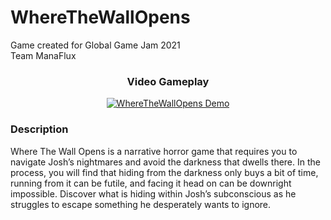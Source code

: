 # WhereTheWallOpens  
Game created for Global Game Jam 2021  
Team ManaFlux

<div align="center">

### Video Gameplay

[![WhereTheWallOpens Demo](https://img.youtube.com/vi/6m7zRwNOEK8/0.jpg)](https://www.youtube.com/watch?v=6m7zRwNOEK8)

</div>

### Description
Where The Wall Opens is a narrative horror game that requires you to navigate Josh’s nightmares and avoid the darkness that dwells there. In the process, you will find that hiding from the darkness only buys a bit of time, running from it can be futile, and facing it head on can be downright impossible. Discover what is hiding within Josh’s subconscious as he struggles to escape something he desperately wants to ignore.
